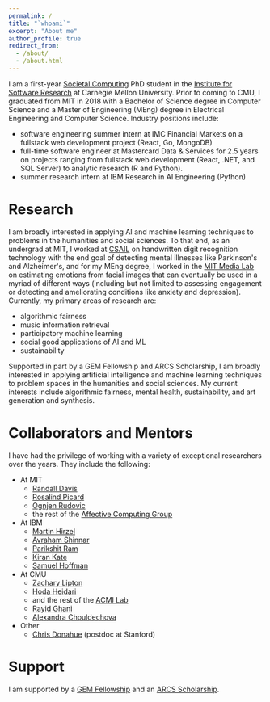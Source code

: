 ```yaml
---
permalink: /
title: "`whoami`"
excerpt: "About me"
author_profile: true
redirect_from: 
  - /about/
  - /about.html
---
```


I am a first-year [Societal Computing](https://sc.cs.cmu.edu/) PhD student in the [Institute for Software Research](https://www.isri.cmu.edu/) at Carnegie Mellon University. Prior to coming to CMU, I graduated from MIT in 2018 with a Bachelor of Science degree in Computer Science and a Master of Engineering (MEng) degree in Electrical Engineering and Computer Science. Industry positions include:

* software engineering summer intern at IMC Financial Markets on a fullstack web development project (React, Go, MongoDB)
* full-time software engineer at Mastercard Data & Services for 2.5 years on projects ranging from fullstack web development (React, .NET, and SQL Server) to analytic research (R and Python).
* summer research intern at IBM Research in AI Engineering (Python)

Research
======
I am broadly interested in applying AI and machine learning techniques to problems in the humanities and social sciences. To that end, as an undergrad at MIT, I worked at [CSAIL](https://www.csail.mit.edu/) on handwritten digit recognition technology with the end goal of detecting mental illnesses like Parkinson's and Alzheimer's, and for my MEng degree, I worked in the [MIT Media Lab](https://www.media.mit.edu/) on estimating emotions from facial images that can eventually be used in a myriad of different ways (including but not limited to assessing engagement or detecting and ameliorating conditions like anxiety and depression). Currently, my primary areas of research are:

* algorithmic fairness
* music information retrieval
* participatory machine learning
* social good applications of AI and ML
* sustainability

Supported in part by a GEM Fellowship and ARCS Scholarship, I am broadly interested in applying artificial intelligence and machine learning techniques to problem spaces in the humanities and social sciences. My current interests include algorithmic fairness, mental health, sustainability, and art generation and synthesis.

Collaborators and Mentors
======
I have had the privilege of working with a variety of exceptional researchers over the years. They include the following:
* At MIT
  * [Randall Davis](http://people.csail.mit.edu/davis/)
  * [Rosalind Picard](https://web.media.mit.edu/~picard/)
  * [Ognjen Rudovic](https://www.media.mit.edu/people/orudovic/overview/)
  * the rest of the [Affective Computing Group](https://www.media.mit.edu/groups/affective-computing/overview/)
* At IBM
  * [Martin Hirzel](http://hirzels.com/martin/)
  * [Avraham Shinnar](https://www.researchgate.net/profile/Avraham-Shinnar-2)
  * [Parikshit Ram](https://rithram.github.io/)
  * [Kiran Kate](https://researcher.watson.ibm.com/researcher/view.php?person=us-kakate)
  * [Samuel Hoffman](https://www.researchgate.net/profile/Samuel-Hoffman)
* At CMU
  * [Zachary Lipton](http://zacklipton.com/)
  * [Hoda Heidari](https://www.cs.cmu.edu/~hheidari/)
  * and the rest of the [ACMI Lab](https://acmilab.org/people/)
  * [Rayid Ghani](http://www.rayidghani.com/)
  * [Alexandra Chouldechova](http://www.andrew.cmu.edu/user/achoulde/)
* Other
  * [Chris Donahue](https://chrisdonahue.com/) (postdoc at Stanford)

Support
======
I am supported by a [GEM Fellowship](https://gemfellowship.org/) and an [ARCS Scholarship](https://arcsfoundation.org/).